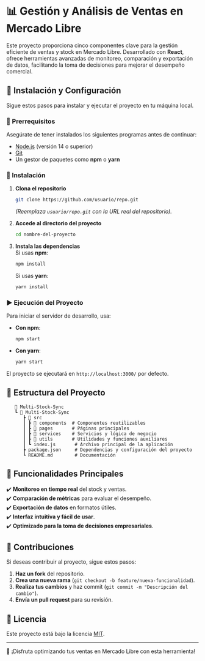 # 📊 Gestión y Análisis de Ventas en Mercado Libre

Este proyecto proporciona cinco componentes clave para la gestión eficiente de ventas y stock en Mercado Libre. Desarrollado con **React**, ofrece herramientas avanzadas de monitoreo, comparación y exportación de datos, facilitando la toma de decisiones para mejorar el desempeño comercial.

## 🚀 Instalación y Configuración

Sigue estos pasos para instalar y ejecutar el proyecto en tu máquina local.

### 📌 Prerrequisitos

Asegúrate de tener instalados los siguientes programas antes de continuar:

- [Node.js](https://nodejs.org/) (versión 14 o superior)
- [Git](https://git-scm.com/)
- Un gestor de paquetes como **npm** o **yarn**

### 🔧 Instalación

1. **Clona el repositorio**

   ```bash
   git clone https://github.com/usuario/repo.git
   ```

   _(Reemplaza `usuario/repo.git` con la URL real del repositorio)._

2. **Accede al directorio del proyecto**

   ```bash
   cd nombre-del-proyecto
   ```

3. **Instala las dependencias**  
   Si usas **npm**:
   ```bash
   npm install
   ```
   Si usas **yarn**:
   ```bash
   yarn install
   ```

### ▶️ Ejecución del Proyecto

Para iniciar el servidor de desarrollo, usa:

- **Con npm**:
  ```bash
  npm start
  ```
- **Con yarn**:
  ```bash
  yarn start
  ```

El proyecto se ejecutará en `http://localhost:3000/` por defecto.

## 📂 Estructura del Proyecto

```
   📂 Multi-Stock-Sync
   ┗ 📂 Multi-Stock-Sync
      ┣ 📂 src
      ┃ ┣ 📂 components  # Componentes reutilizables
      ┃ ┣ 📂 pages       # Páginas principales
      ┃ ┣ 📂 services    # Servicios y lógica de negocio
      ┃ ┣ 📂 utils       # Utilidades y funciones auxiliares
      ┃ ┗ index.js       # Archivo principal de la aplicación
      ┣ package.json     # Dependencias y configuración del proyecto
      ┗ README.md        # Documentación
```

## 📌 Funcionalidades Principales

✔️ **Monitoreo en tiempo real** del stock y ventas.  
✔️ **Comparación de métricas** para evaluar el desempeño.  
✔️ **Exportación de datos** en formatos útiles.  
✔️ **Interfaz intuitiva y fácil de usar**.  
✔️ **Optimizado para la toma de decisiones empresariales**.

## 🤝 Contribuciones

Si deseas contribuir al proyecto, sigue estos pasos:

1. **Haz un fork** del repositorio.
2. **Crea una nueva rama** (`git checkout -b feature/nueva-funcionalidad`).
3. **Realiza tus cambios** y haz commit (`git commit -m "Descripción del cambio"`).
4. **Envía un pull request** para su revisión.

## 📜 Licencia

Este proyecto está bajo la licencia [MIT](https://opensource.org/licenses/MIT).

---

🚀 ¡Disfruta optimizando tus ventas en Mercado Libre con esta herramienta!

